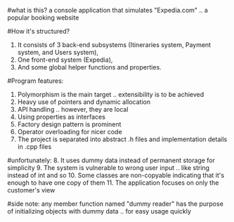 #what is this?
a console application that simulates "Expedia.com" .. a popular booking website

#How it's structured?
1. It consists of 3 back-end subsystems (Itineraries system, Payment system, and Users system),
2. One front-end system (Expedia),
3. And some global helper functions and properties.

#Program features:
1. Polymorphism is the main target .. extensibility is to be achieved
2. Heavy use of pointers and dynamic allocation
3. API handling .. however, they are local
4. Using properties as interfaces
5. Factory design pattern is prominent
6. Operator overloading for nicer code
7. The project is separated into abstract .h files and implementation details in .cpp files

#unfortunately:
8. It uses dummy data instead of permanent storage for simplicity
9. The system is vulnerable to wrong user input .. like string instead of int and so
10. Some classes are non-copyable indicating that it's enough to have one copy of them
11. The application focuses on only the customer's view

#side note:
any member function named "dummy reader" has the purpose of initializing objects with dummy data .. for easy usage quickly
